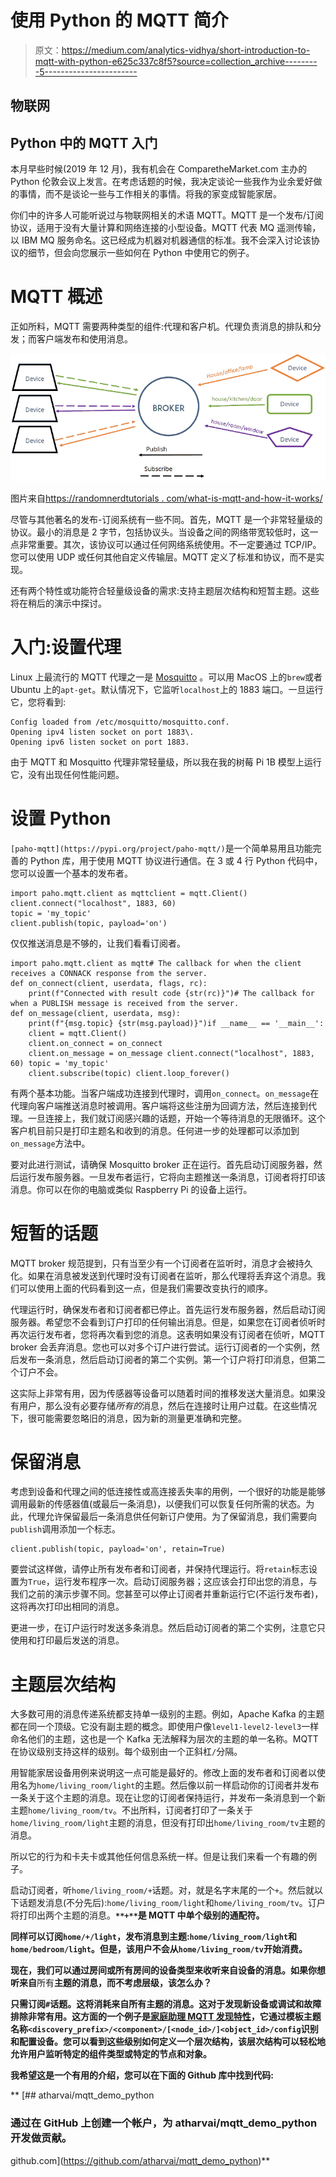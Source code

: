 # 使用 Python 的 MQTT 简介

> 原文：<https://medium.com/analytics-vidhya/short-introduction-to-mqtt-with-python-e625c337c8f5?source=collection_archive---------5----------------------->

## 物联网

## Python 中的 MQTT 入门

本月早些时候(2019 年 12 月)，我有机会在 ComparetheMarket.com 主办的 Python 伦敦会议上发言。在考虑话题的时候，我决定谈论一些我作为业余爱好做的事情，而不是谈论一些与工作相关的事情。将我的家变成智能家居。

你们中的许多人可能听说过与物联网相关的术语 MQTT。MQTT 是一个发布/订阅协议，适用于没有大量计算和网络连接的小型设备。MQTT 代表 MQ 遥测传输，以 IBM MQ 服务命名。这已经成为机器对机器通信的标准。我不会深入讨论该协议的细节，但会向您展示一些如何在 Python 中使用它的例子。

# MQTT 概述

正如所料，MQTT 需要两种类型的组件:代理和客户机。代理负责消息的排队和分发；而客户端发布和使用消息。

![](img/97e3a259e871f7d78668154207f82253.png)

图片来自[https://randomnerdtutorials . com/what-is-mqtt-and-how-it-works/](https://randomnerdtutorials.com/what-is-mqtt-and-how-it-works/)

尽管与其他著名的发布-订阅系统有一些不同。首先，MQTT 是一个非常轻量级的协议。最小的消息是 2 字节，包括协议头。当设备之间的网络带宽较低时，这一点非常重要。其次，该协议可以通过任何网络系统使用。不一定要通过 TCP/IP。您可以使用 UDP 或任何其他自定义传输层。MQTT 定义了标准和协议，而不是实现。

还有两个特性或功能符合轻量级设备的需求:支持主题层次结构和短暂主题。这些将在稍后的演示中探讨。

# 入门:设置代理

Linux 上最流行的 MQTT 代理之一是 [Mosquitto](https://mosquitto.org/) 。可以用 MacOS 上的`brew`或者 Ubuntu 上的`apt-get`。默认情况下，它监听`localhost`上的 1883 端口。一旦运行它，您将看到:

```
Config loaded from /etc/mosquitto/mosquitto.conf.                                                                          Opening ipv4 listen socket on port 1883\.                                                                                   Opening ipv6 listen socket on port 1883.
```

由于 MQTT 和 Mosquitto 代理非常轻量级，所以我在我的树莓 Pi 1B 模型上运行它，没有出现任何性能问题。

# 设置 Python

`[paho-mqtt](https://pypi.org/project/paho-mqtt/)`是一个简单易用且功能完善的 Python 库，用于使用 MQTT 协议进行通信。在 3 或 4 行 Python 代码中，您可以设置一个基本的发布者。

```
import paho.mqtt.client as mqttclient = mqtt.Client()
client.connect("localhost", 1883, 60)
topic = 'my_topic'
client.publish(topic, payload='on')
```

仅仅推送消息是不够的，让我们看看订阅者。

```
import paho.mqtt.client as mqtt# The callback for when the client receives a CONNACK response from the server.
def on_connect(client, userdata, flags, rc):
    print(f"Connected with result code {str(rc)}")# The callback for when a PUBLISH message is received from the server.
def on_message(client, userdata, msg):
    print(f"{msg.topic} {str(msg.payload)}")if __name__ == '__main__':
    client = mqtt.Client()
    client.on_connect = on_connect
    client.on_message = on_message client.connect("localhost", 1883, 60) topic = 'my_topic'
    client.subscribe(topic) client.loop_forever()
```

有两个基本功能。当客户端成功连接到代理时，调用`on_connect`。`on_message`在代理向客户端推送消息时被调用。客户端将这些注册为回调方法，然后连接到代理。一旦连接上，我们就订阅感兴趣的话题，开始一个等待消息的无限循环。这个客户机目前只是打印主题名和收到的消息。任何进一步的处理都可以添加到`on_message`方法中。

要对此进行测试，请确保 Mosquitto broker 正在运行。首先启动订阅服务器，然后运行发布服务器。一旦发布者运行，它将向主题推送一条消息，订阅者将打印该消息。你可以在你的电脑或类似 Raspberry Pi 的设备上运行。

# 短暂的话题

MQTT broker 规范提到，只有当至少有一个订阅者在监听时，消息才会被持久化。如果在消息被发送到代理时没有订阅者在监听，那么代理将丢弃这个消息。我们可以使用上面的代码看到这一点，但是我们需要改变执行的顺序。

代理运行时，确保发布者和订阅者都已停止。首先运行发布服务器，然后启动订阅服务器。希望您不会看到订户打印的任何输出消息。但是，如果您在订阅者侦听时再次运行发布者，您将再次看到您的消息。这表明如果没有订阅者在侦听，MQTT broker 会丢弃消息。您也可以对多个订户进行尝试。运行订阅者的一个实例，然后发布一条消息，然后启动订阅者的第二个实例。第一个订户将打印消息，但第二个订户不会。

这实际上非常有用，因为传感器等设备可以随着时间的推移发送大量消息。如果没有用户，那么没有必要存储*所有的*消息，然后在连接时让用户过载。在这些情况下，很可能需要忽略旧的消息，因为新的测量更准确和完整。

# 保留消息

考虑到设备和代理之间的低连接性或高连接丢失率的用例，一个很好的功能是能够调用最新的传感器值(或最后一条消息)，以便我们可以恢复任何所需的状态。为此，代理允许保留最后一条消息供任何新订户使用。为了保留消息，我们需要向`publish`调用添加一个标志。

```
client.publish(topic, payload='on', retain=True)
```

要尝试这样做，请停止所有发布者和订阅者，并保持代理运行。将`retain`标志设置为`True`，运行发布程序一次。启动订阅服务器；这应该会打印出您的消息，与我们之前的演示步骤不同。您甚至可以停止订阅者并重新运行它(不运行发布者)，这将再次打印出相同的消息。

更进一步，在订户运行时发送多条消息。然后启动订阅者的第二个实例，注意它只使用和打印最后发送的消息。

# 主题层次结构

大多数可用的消息传递系统都支持单一级别的主题。例如，Apache Kafka 的主题都在同一个顶级。它没有副主题的概念。即使用户像`level1-level2-level3`一样命名他们的主题，这也是一个 Kafka 无法解释为层次的主题的单一名称。MQTT 在协议级别支持这样的级别。每个级别由一个正斜杠`/`分隔。

用智能家居设备用例来说明这一点可能是最好的。修改上面的发布者和订阅者以使用名为`home/living_room/light`的主题。然后像以前一样启动你的订阅者并发布一条关于这个主题的消息。现在让您的订阅者保持运行，并发布一条消息到一个新主题`home/living_room/tv`。不出所料，订阅者打印了一条关于`home/living_room/light`主题的消息，但没有打印出`home/living_room/tv`主题的消息。

所以它的行为和卡夫卡或其他任何信息系统一样。但是让我们来看一个有趣的例子。

启动订阅者，听`home/living_room/+`话题。对，就是名字末尾的一个`+`。然后就以下话题发消息(不分先后):`home/living_room/light`和`home/living_room/tv`。订户将打印出两个主题的消息。**`**+**`**是 MQTT** 中单个级别的通配符。**

**同样可以订阅`home/+/light`，发布消息到主题:`home/living_room/light`和`home/bedroom/light`。但是，该用户不会从`home/living_room/tv`开始消费。**

**现在，我们可以通过房间或所有房间的设备类型来收听来自设备的消息。如果你想听来自**所有**主题的消息，而不考虑层级，该怎么办？**

**只需订阅`#`话题。这将消耗来自所有主题的消息。这对于发现新设备或调试和故障排除非常有用。这方面的一个例子是[家庭助理 MQTT 发现特性](https://www.home-assistant.io/docs/mqtt/discovery/)，它通过模板主题名称`<discovery_prefix>/<component>/[<node_id>/]<object_id>/config`识别和配置设备。您可以看到这些级别如何定义一个层次结构，该层次结构可以轻松地允许用户监听特定的组件类型或特定的节点和对象。**

**我希望这是一个有用的介绍，您可以在下面的 Github 库中找到代码:**

**[](https://github.com/atharvai/mqtt_demo_python) [## atharvai/mqtt_demo_python

### 通过在 GitHub 上创建一个帐户，为 atharvai/mqtt_demo_python 开发做贡献。

github.com](https://github.com/atharvai/mqtt_demo_python)**